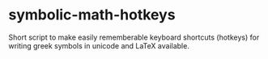 # symbolic-math-hotkeys
Short script to make easily rememberable keyboard shortcuts (hotkeys) for writing greek symbols in unicode and LaTeX available.

